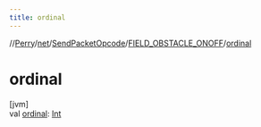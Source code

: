 ```yaml
---
title: ordinal
---
```

//[Perry](../../../../index.html)/[net](../../index.html)/[SendPacketOpcode](../index.html)/[FIELD_OBSTACLE_ONOFF](index.html)/[ordinal](ordinal.html)



# ordinal



[jvm]\
val [ordinal](ordinal.html): [Int](https://kotlinlang.org/api/latest/jvm/stdlib/kotlin/-int/index.html)




